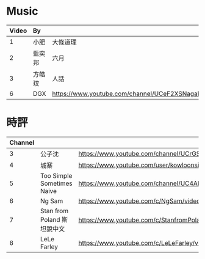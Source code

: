 # Music
|Video|By|||
|:-|:-|:-|:-|
|1|小肥|大條道理|
|2|藍奕邦|六月|
|3|方皓玟|人話|https://www.youtube.com/watch?v=ENB0BeZx4yw&app=desktop|
|6|DGX|https://www.youtube.com/channel/UCeF2XSNagaNH_BenCfkymCg/videos|

# 時評
|Channel|||Website|
|:-|:-|:-|:-|
|3|公子沈|https://www.youtube.com/channel/UCrGSFNEBmCN0rqhATZels2Q/videos|https://gongzishen.com/|
|4|城寨|https://www.youtube.com/user/kowloonsingjai/videos|
|5|Too Simple Sometimes Naive|https://www.youtube.com/channel/UC4ABi-kCsS1rsAaJ-W4a3uA/videos|
|6|Ng Sam|https://www.youtube.com/c/NgSam/videos|
|7|Stan from Poland 斯坦說中文|https://www.youtube.com/c/StanfromPoland%E6%96%AF%E5%9D%A6%E8%AA%AA%E4%B8%AD%E6%96%87/videos|
|8|LeLe Farley|https://www.youtube.com/c/LeLeFarley/videos|
